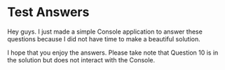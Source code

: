 # Test Answers

Hey guys. I just made a simple Console application to answer these questions because I did not have time to make a beautiful solution.

I hope that you enjoy the answers. Please take note that Question 10 is in the solution but does not interact with the Console.
